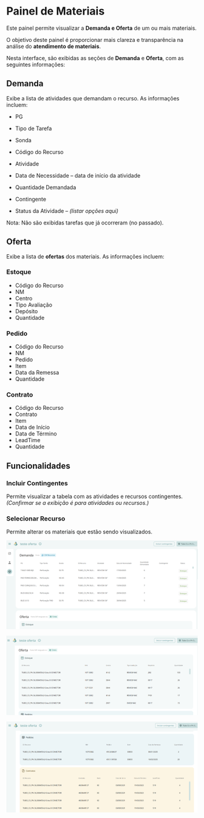# Painel de Materiais

Este painel permite visualizar a **Demanda e Oferta** de um ou mais materiais.  

O objetivo deste painel é proporcionar mais clareza e transparência na análise do **atendimento de materiais**. 

Nesta interface, são exibidas as seções de **Demanda** e **Oferta**, com as seguintes informações:  

## Demanda
Exibe a lista de atividades que demandam o recurso. As informações incluem:  
- PG

- Tipo de Tarefa

- Sonda

- Código do Recurso

- Atividade

- Data de Necessidade – data de início da atividade  

- Quantidade Demandada

- Contingente 

- Status da Atividade – *(listar opções aqui)*  

Nota: Não são exibidas tarefas que já ocorreram (no passado).  

## Oferta
Exibe a lista de **ofertas** dos materiais. As informações incluem:  

### Estoque
- Código do Recurso
- NM
- Centro
- Tipo Avaliação
- Depósito
- Quantidade

### Pedido
- Código do Recurso
- NM
- Pedido
- Item
- Data da Remessa
- Quantidade

### Contrato
- Código do Recurso
- Contrato
- Item
- Data de Início
- Data de Término
- LeadTime
- Quantidade

## Funcionalidades

### Incluir Contingentes
Permite visualizar a tabela com as atividades e recursos contingentes. *(Confirmar se a exibição é para atividades ou recursos.)*  

### Selecionar Recurso
Permite alterar os materiais que estão sendo visualizados. 

![alt text](image-5.png)

![alt text](image-6.png)

![alt text](image-7.png)